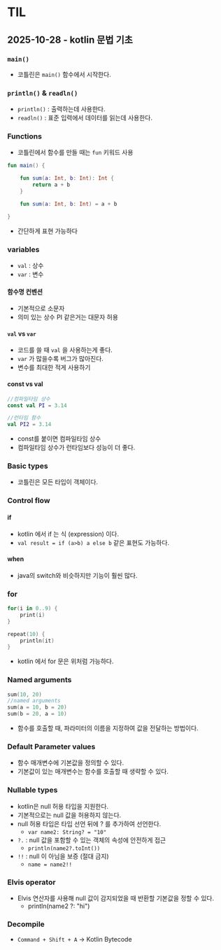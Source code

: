 # TIL

## 2025-10-28 - kotlin 문법 기초

### `main()` 
- 코틀린은 `main()` 함수에서 시작한다.
### `println()` & `readln()`
- `println()` : 출력하는데 사용한다.
- `readln()` : 표준 입력에서 데이터를 읽는데 사용한다.

### Functions
- 코틀린에서 함수를 만들 때는 `fun` 키워드 사용
```kotlin
fun main() {

    fun sum(a: Int, b: Int): Int {
        return a + b
    }

    fun sum(a: Int, b: Int) = a + b

}
``` 
- 간단하게 표현 가능하다

### variables
- `val` : 상수
- `var` : 변수

#### 함수명 컨벤션
  - 기본적으로 소문자
  - 의미 있는 상수 PI 같은거는 대문자 허용

#### `val` vs `var`
- 코드를 쓸 때 `val` 을 사용하는게 좋다.
- `var` 가 많을수록 버그가 많아진다.
- 변수를 최대한 적게 사용하기

#### const vs val
```kotlin
//컴파일타임 상수
const val PI = 3.14

//런타임 함수
val PI2 = 3.14
```
- const를 붙이면 컴파일타임 상수
- 컴파일타임 상수가 런타임보다 성능이 더 좋다.

### Basic types
- 코틀린은 모든 타입이 객체이다.

### Control flow

#### if 
- kotlin 에서 if 는 식 (expression) 이다.
- `val result = if (a>b) a else b` 같은 표현도 가능하다.

#### when
- java의 switch와 비슷하지만 기능이 훨씬 많다.

### for
```kotlin
for(i in 0..9) {
    print(i)
}

repeat(10) {
    println(it)
}
```
- kotlin 에서 for 문은 위처럼 가능하다.

### Named arguments
```kotlin
sum(10, 20)
//named arguments
sum(a = 10, b = 20)
sum(b = 20, a = 10)
```
- 함수를 호출할 때, 파라미터의 이름을 지정하여 값을 전달하는 방법이다.

### Default Parameter values
- 함수 매개변수에 기본값을 정의할 수 있다.
- 기본값이 있는 매개변수는 함수를 호출할 때 생략할 수 있다.

### Nullable types
- kotlin은 null 허용 타입을 지원한다.
- 기본적으로는 null 값을 허용하지 않는다.
- null 허용 타입은 타입 선언 뒤에 ? 를 추가하여 선언한다.
  - `var name2: String? = "10"`
- `?.` : null 값을 포함할 수 있는 객체의 속성에 안전하게 접근
  - `println(name2?.toInt())`
- `!!` : null 이 아님을 보증 (절대 금지)
  - `name = name2!!`

### Elvis operator
- Elvis 연산자를 사용해 null 값이 감지되었을 때 반환할 기본값을 정할 수 있다.
  - println(name2 ?: "hi")


### Decompile
- `Command + Shift + A` -> Kotlin Bytecode